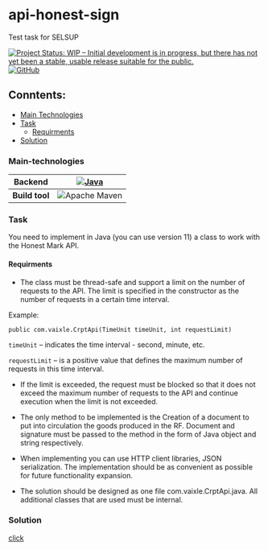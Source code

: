 # api-honest-sign
Test task for SELSUP

[![Project Status: WIP – Initial development is in progress, but there has not yet been a stable, usable release suitable for the public.](https://www.repostatus.org/badges/latest/inactive.svg)](https://www.repostatus.org/#inactive)
[![GitHub](https://img.shields.io/github/license/vaixle/api-honest-sign)](https://github.com/Vaixle/api-honest-sign/blob/main/LICENSE)

## Conntents:

- [Main Technologies](#Main-technologies) 
- [Task](#Task) 
    - [Requirments](#Requirments) 
- [Solution](#Solution)

### Main-technologies

| **Backend**  |[![Java](https://img.shields.io/badge/java-%23ED8B00.svg?style=for-the-badge&logo=java&logoColor=white)](https://dev.java/) |
|:------------:|:------------:|
| **Build tool**  |![Apache Maven](https://img.shields.io/badge/Apache%20Maven-C71A36?style=for-the-badge&logo=Apache%20Maven&logoColor=white) |

### Task
You need to implement in Java (you can use version 11) a class to work with the Honest Mark API.

#### Requirments
- The class must be thread-safe and support a limit on the number of requests to the API. The limit is specified in the constructor as the number of requests in a certain time interval. 

Example:

`public com.vaixle.CrptApi(TimeUnit timeUnit, int requestLimit)`

`timeUnit` – indicates the time interval - second, minute, etc.

`requestLimit` – is a positive value that defines the maximum number of requests in this time interval.

- If the limit is exceeded, the request must be blocked so that it does not exceed the maximum number of requests to the API and continue execution when the limit is not exceeded.

- The only method to be implemented is the Creation of a document to put into circulation the goods produced in the RF. Document and signature must be passed to the method in the form of Java object and string respectively.

- When implementing you can use HTTP client libraries, JSON serialization. The implementation should be as convenient as possible for future functionality expansion.

- The solution should be designed as one file com.vaixle.CrptApi.java. All additional classes that are used must be internal.

### Solution
[click](https://github.com/Vaixle/api-honest-sign/blob/main/src/main/java/com/vaixle/CrptApi.java)



